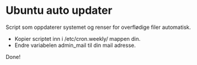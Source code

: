 # Ubuntu auto updater 
Script som oppdaterer systemet og renser for overflødige filer automatisk.
 - Kopier scriptet inn i /etc/cron.weekly/ mappen din.
 - Endre variabelen admin_mail til  din mail adresse.

Done!
